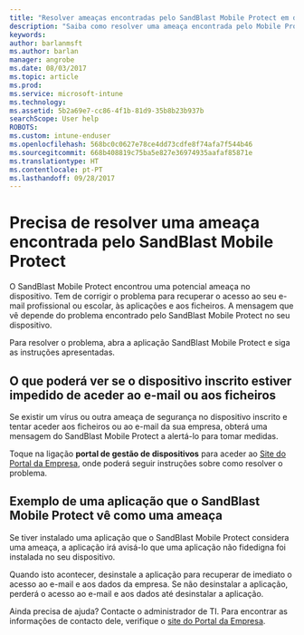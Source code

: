 ```yaml
---
title: "Resolver ameaças encontradas pelo SandBlast Mobile Protect em dispositivos iOS | Documentos da Microsoft"
description: "Saiba como resolver uma ameaça encontrada pelo Mobile Protect no iOS."
keywords: 
author: barlanmsft
ms.author: barlan
manager: angrobe
ms.date: 08/03/2017
ms.topic: article
ms.prod: 
ms.service: microsoft-intune
ms.technology: 
ms.assetid: 5b2a69e7-cc86-4f1b-81d9-35b8b23b937b
searchScope: User help
ROBOTS: 
ms.custom: intune-enduser
ms.openlocfilehash: 568bc0c0627e78ce4dd73cdfe8f74afa7f544b46
ms.sourcegitcommit: 668b408819c75ba5e827e36974935aafaf85871e
ms.translationtype: HT
ms.contentlocale: pt-PT
ms.lasthandoff: 09/28/2017
---
```

# <a name="you-need-to-resolve-a-threat-found-by-sandblast-mobile-protect"></a>Precisa de resolver uma ameaça encontrada pelo SandBlast Mobile Protect

O SandBlast Mobile Protect encontrou uma potencial ameaça no dispositivo. Tem de corrigir o problema para recuperar o acesso ao seu e-mail profissional ou escolar, às aplicações e aos ficheiros. A mensagem que vê depende do problema encontrado pelo SandBlast Mobile Protect no seu dispositivo.

Para resolver o problema, abra a aplicação SandBlast Mobile Protect e siga as instruções apresentadas.

## <a name="what-you-might-see-if-your-enrolled-device-is-blocked-from-accessing-email-or-files"></a>O que poderá ver se o dispositivo inscrito estiver impedido de aceder ao e-mail ou aos ficheiros

Se existir um vírus ou outra ameaça de segurança no dispositivo inscrito e tentar aceder aos ficheiros ou ao e-mail da sua empresa, obterá uma mensagem do SandBlast Mobile Protect a alertá-lo para tomar medidas.

Toque na ligação **portal de gestão de dispositivos** para aceder ao [Site do Portal da Empresa](http://portal.manage.microsoft.com), onde poderá seguir instruções sobre como resolver o problema.

## <a name="example-of-an-app-that-sandblast-mobile-protect-sees-as-a-threat"></a>Exemplo de uma aplicação que o SandBlast Mobile Protect vê como uma ameaça

Se tiver instalado uma aplicação que o SandBlast Mobile Protect considera uma ameaça, a aplicação irá avisá-lo que uma aplicação não fidedigna foi instalada no seu dispositivo.

Quando isto acontecer, desinstale a aplicação para recuperar de imediato o acesso ao e-mail e aos dados da empresa. Se não desinstalar a aplicação, perderá o acesso ao e-mail e aos dados até desinstalar a aplicação.

Ainda precisa de ajuda? Contacte o administrador de TI. Para encontrar as informações de contacto dele, verifique o [site do Portal da Empresa](http://portal.manage.microsoft.com).
